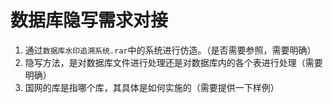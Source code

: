 # 数据库隐写需求对接

1. 通过`数据库水印追溯系统.rar`中的系统进行仿造。（是否需要参照，需要明确）
2. 隐写方法，是对数据库文件进行处理还是对数据库内的各个表进行处理（需要明确）
3. 国网的库是指哪个库，其具体是如何实施的（需要提供一下样例）